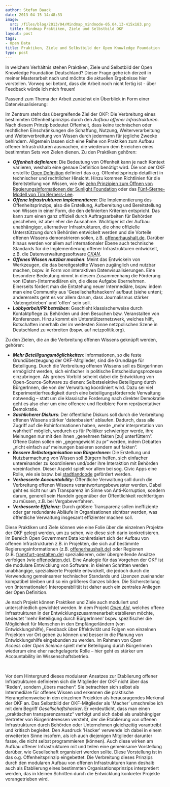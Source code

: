 ```yaml
---
author: Stefan Baack
date: 2013-04-15 14:48:33
image:
  src: /files/blog/2013/04/Mindmap_mindnode-05.04.13-415x183.png
  title: Mindmap Praktiken, Ziele und Selbstbild OKF
layout: post
tags:
- Open Data
title: Praktiken, Ziele und Selbstbild der Open Knowledge Foundation
type: post
---
```


In welchem Verhältnis stehen Praktiken, Ziele und Selbstbild der Open Knowledge Foundation Deutschland? Dieser Frage gehe ich derzeit in meiner Masterarbeit nach und möchte die aktuellen Ergebnisse hier vorstellen. Vorweg sei betont, dass die Arbeit noch nicht fertig ist - über Feedback würde ich mich freuen!

Passend zum Thema der Arbeit zunächst ein Überblick in Form einer Datenvisualisierung:

  
Im Zentrum steht das übergreifende Ziel der OKF: Die Verbreitung eines bestimmten Offenheitsprinzips durch den _Aufbau offener Infrastrukturen_. Nach diesem Prinzip bedeutet Offenheit, dass keine technischen oder rechtlichen Einschränkungen die Schaffung, Nutzung, Weiterverarbeitung und Weiterverbreitung von Wissen durch jedermann für jegliche Zwecke behindern. Allgemein lassen sich eine Reihe von Praktiken zum Aufbau offener Infrastrukturen ausmachen, die wiederum dem Erreichen eines bestimmten Sets von Zielen dienen. Zu den Praktiken gehören:

  * _**Offenheit definieren**_: Die Bedeutung von Offenheit kann je nach Kontext variieren, weshalb eine genaue Definition benötigt wird. Die von der OKF erstellte [Open Definition](http://opendefinition.org/) definiert das o.g. Offenheitsprinzip detailliert in technischer und rechtlicher Hinsicht. Hinzu kommen Richtlinien für die Bereitstellung von Wissen, wie die [zehn Prinzipien zum Öffnen von Regierungsinformationen der Sunlight Foundation](http://sunlightfoundation.com/policy/documents/ten-open-data-principles/) oder das [Fünf-Sterne-Modell von Tim Berners-Lee](http://www.w3.org/DesignIssues/LinkedData.html).
  * _**Offene Infrastrukturen implementieren**_: Die Implementierung des Offenheitsprinzips, also die Erstellung, Aufbereitung und Bereitstellung von Wissen in einer Form, die den definierten Kriterien entspricht. Das kann zum einen ganz offiziell durch Auftragsarbeiten für Behörden geschehen, ist aber eher die Ausnahme. Wichtiger ist der Aufbau unabhängiger, alternativer Infrastrukturen, die ohne offizielle Unterstützung durch Behörden entwickelt werden und die Vorteile offenen Wissens demonstrieren sollen, z.B. [offenerhaushalt.de](http://offenerhaushalt.de/). Darüber hinaus werden vor allem auf internationaler Ebene auch technische Standards für die Implementierung offener Infrastrukturen entwickelt, z.B. die Datenverwaltungssoftware _[CKAN](http://ckan.org/)_.
  * _**Offenes Wissen nutzbar machen**_: Meint das Entwickeln von Werkzeugen, die das bereitgestellte Wissen zugänglich und nutzbar machen, bspw. in Form von interaktiven Datenvisualisierungen. Eine besondere Bedeutung nimmt in diesem Zusammenhang die Förderung von (Daten-)Intermediären ein, die diese Aufgabe übernehmen. Einerseits fördert man die Entstehung neuer Intermediäre, bspw. indem man eine Community aus 'Gesellschaftshackern' aufbaut (siehe unten); andererseits geht es vor allem darum, dass Journalismus stärker 'datengetrieben' und 'offen' sein soll.
  * _**Lobbyarbeit/PR betreiben**_: Geschieht klassischerweise durch Kontaktpflege zu Behörden und dem Besuchen bzw. Veranstalten von Konferenzen. Hinzu kommt ein Unterstützernetzwerk, welches hilft, Botschaften innerhalb der im weitesten Sinne netzpolischen Szene in Deutschland zu verbreiten (bspw. auf netzpolitik.org).

  
Zu den Zielen, die an die Verbreitung offenen Wissens geknüpft werden, gehören:

  * _**Mehr Beteiligungsmöglichkeiten**_: Informationen, so die feste Grundüberzeugung der OKF-Mitglieder, sind die Grundlage für Beteiligung. Durch die Verbreitung offenen Wissens soll es BürgerInnen ermöglicht werden, sich einfacher in politische Entscheidungsprozesse einzubringen. Als grobes Vorbild scheint dabei die Entwicklung von Open-Source-Software zu dienen: Selbstselektive Beteiligung durch BürgerInnen, die von der Verwaltung koordiniert wird. Dazu sei viel Experimentierfreudigkeit durch eine beteiligungsfördernde Verwaltung notwendig – statt um die klassische Forderung nach direkter Demokratie geht es also eher um eine offenere und flexiblere Form repräsentativer Demokratie.
  * _**Sachlicherer Diskurs**_: Der öffentliche Diskurs soll durch die Verbreitung offenen Wissens stärker 'datenbasiert' ablaufen. Dadurch, dass alle Zugriff auf die Rohinformationen haben, werde „mehr interpretation von wahrheit“ möglich, wodurch es für Politiker schwieriger werde, ihre Meinungen nur mit den ihnen „genehmen fakten [zu] unterfüttern“. Offene Daten sollen ein „gegengewicht zu pr“ werden, indem Debatten „nicht einfach auf meinungen basieren sondern auf fakten“.
  * _**Bessere Selbstorganisation von BürgerInnen**_: Die Erstellung und Nutzbarmachung von Wissen soll Bürgern helfen, sich einfacher untereinander zu koordinieren und/oder ihre Interaktion mit Behörden vereinfachen. Dieser Aspekt spielt vor allem bei sog. Civic Apps eine Rolle, wie sie bspw. bei [stadtlandcode](http://stadtlandcode.de/) gefördert werden.
  * _**Verbesserte Accountability**_: Öffentliche Verwaltung soll durch die Verbreitung offenen Wissens verantwortungsbewusster werden. Dabei geht es nicht nur um Transparenz im Sinne von Anti-Korruption, sondern darum, generell sein Handeln gegenüber der Öffentlichkeit rechtfertigen zu müssen, z.B. bei Vergabeverfahren.
  * _**Verbesserte Effizienz**_: Durch größere Transparenz sollen ineffiziente oder gar redundante Abläufe in Organisationen sichtbar werden, was öffentliche Verwaltung insgesamt effizienter machen soll.

Diese Praktiken und Ziele können wie eine Folie über die einzelnen Projekte der OKF gelegt werden, um zu sehen, wie diese sich darin konkretisieren. Im Bereich Open Government Data konkretisiert sich der Aufbau von offenen Infrastrukturen z.B. in Projekten, die sich auf bestimmte Regierungsinformationen (z.B. [offenerhaushalt.de](http://offenerhaushalt.de/)) oder Regionen (z.B. [frankfurt-gestalten.de](http://www.frankfurt-gestalten.de/)) spezialisieren, oder übergreifende Ansätze verfolgen (wie [offenedaten.de](http://offenedaten.de/)). Eine Analogie für das Vorgehen der OKF ist die modulare Entwicklung von Software: in kleinen Schritten werden unabhängige, spezialisierte Projekte entwickelt, die jedoch durch die Verwendung gemeinsamer technischer Standards und Lizenzen zueinander kompatibel bleiben und so ein größeres Ganzes bilden. Die Sicherstellung von (internationaler) Interoperabilität ist daher auch ein zentrales Anliegen der Open Definition.

Je nach Projekt können Praktiken und Ziele auch moduliert und unterschiedlich gewichtet werden. In dem Projekt _[Open Aid](http://www.openaid.de/)_, welches offene Infrastrukturen in der Entwicklungszusammenarbeit etablieren möchte, bedeutet 'mehr Beteiligung durch BürgerInnen' bspw. spezifischer die Möglichkeit für Menschen in den Empfängerländern (von Entwicklungshilfe), Feedback über Effektivität und Folgen von einzelnen Projekten vor Ort geben zu können und besser in die Planung von Entwicklungshilfe eingebunden zu werden. Im Rahmen von _Open Access_ oder _Open Science_ spielt mehr Beteiligung durch BürgerInnen wiederum eine eher nachgelagerte Rolle – hier geht es stärker um Accountability im Wissenschaftsbetrieb.

 

Vor dem Hintergrund dieses modularen Ansatzes zur Etablierung offener Infrastrukturen definieren sich die Mitglieder der OKF nicht über das 'Reden', sondern „übers machen“. Sie betrachten sich selbst als Intermediäre für offenes Wissen und erkennen die praktische Herangehensweise in den einzelnen Projekten als herausragendes Merkmal der OKF an. Das Selbstbild der OKF-Mitglieder als 'Macher' umschreibe ich mit dem Begriff _Gesellschaftshacker_. Er verdeutlicht, dass man einen „praktischen transparenzansatz“ verfolgt und sich dabei als unabhängiger Vertreter von Bürgerinteressen versteht, der die Etablierung von offenen Infrastrukturen durch Behörden oder Unternehmen gleichzeitig vorantreibt und kritisch begleitet. Den Ausdruck 'Hacker' verwende ich dabei in einem erweiterten Sinne insofern, als ich auch diejenigen Mitglieder darunter fasse, die nicht selbst programmieren (können). Auch diese wirken am Aufbau offener Infrastrukturen mit und teilen eine gemeinsame Vorstellung darüber, wie Gesellschaft organisiert werden sollte. Diese Vorstellung ist in das o.g. Offenheitsprinzip eingebettet. Die Verbreitung dieses Prinzips durch den modularen Aufbau von offenen Infrastrukturen kann deshalb auch als Etablierung eines bestimmten Organisationsprinzips interpretiert werden, das in kleinen Schritten durch die Entwicklung konkreter Projekte vorangetrieben wird.

 